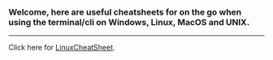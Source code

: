 ### Welcome, here are useful cheatsheets for on the go when using the terminal/cli on Windows, Linux, MacOS and UNIX.

------

Click here for <a href="https://github.com/alpha0-7/CheatSheets/blob/main/LinuxCheatSheet.md" >LinuxCheatSheet</a>.

